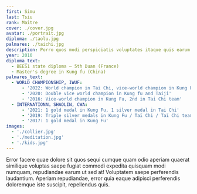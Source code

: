 ```yaml
---
first: Simu
last: Tsiu
rank: Maître
cover: ./cover.jpg
avatar: ./portrait.jpg
diploma: ./taolu.jpg
palmares: ./taichi.jpg
description: Porro quos modi perspiciatis voluptates itaque quis earum. Velit quisquam est iusto, cumque error sunt unde consectetur corrupti maxime laudantium omnis, ab sit tempore quibusdam! Laborum, similique? Sunt, deleniti quo!
year: 2010
diploma_text:
  - BEES1 state diploma – 5th Duan (France)
  - Master's degree in Kung fu (China)
palmares_text:
  - WORLD CHAMPIONSHIP, IWUF:
      - '2022: World champion in Tai Chi, vice-world champion in Kung Fu'
      - '2020: Double vice world champion in Kung fu and Taiji'
      - '2016: Vice-world champion in Kung Fu, 2nd in Tai Chi team'
  - INTERNATIONAL SHAOLIN, CWA:
      - '2021: 1 gold medal in Kung Fu, 1 silver medal in Tai Chi'
      - '2019: Triple silver medals in Kung Fu / Taï Chi / Taï Chi team'
      - '2017: 1 gold medal in Kung Fu'
images:
  - './collier.jpg'
  - './meditation.jpg'
  - './kids.jpg'
---
```


Error facere quae dolore sit quos sequi cumque quam odio aperiam quaerat similique voluptas saepe fugiat commodi expedita quisquam modi numquam, repudiandae earum ut sed at! Voluptatem saepe perferendis laudantium.
Aperiam repudiandae, error quia eaque adipisci perferendis doloremque iste suscipit, repellendus quis.
